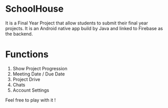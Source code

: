 # SchoolHouse

It is a Final Year Project that allow students to submit their final year projects. It is an Android native app build by Java and linked to Firebase as the backend.

# Functions 
1. Show Project Progression 
2. Meeting Date / Due Date 
3. Project Drive 
4. Chats 
5. Account Settings 

Feel free to play with it ! 
